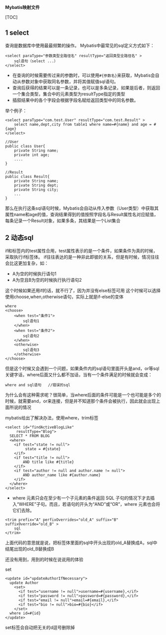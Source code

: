 **Mybatis映射文件**

[TOC]

## 1 select
查询是数据库中使用最最频繁的操作。
Mybatis中最常见的sql定义方式如下：
```
<select paraType="参数类型全路径名" resultType="返回类型全路径名" >
	sql语句（select ...）
</select>
```
- 在查询的时候需要传过来的参数时，可以使用`#{参数名}`来获取，Mybatis会自动从参数对象中获取同名参数，并将其值赋值sql语句。
- 查询后获得的结果可以是一条记录，也可以是多条记录，如果是后者，则返回一个集合类型，集合中的元素类型为resultType指定的类型
- 插叙结果中的各个字段会根据字段名赋给返回类型中的同名参数。

举个例子：
```
<select paraType="com.test.User" resultType="com.test.Result" >
	select name,dept,city from table1 where name=#{name} and age = #{age}
</select>

//User
public class User{
	private String name;
    private int age;
    ....
}

//Result
public class Result{
	private String name;
    private String dept;
    private String city;
    ...
}

```
那么在执行这条sql语句时候，Mybatis会自动从传入参数（User类型）中获取其属性name和age的值，查询结果得到的值按照字段名与Result属性名对应赋值，每条记录一个Result对象，如果多条，其结果是一个List<Result>集合

## 2 动态sql

if和标签内的test属性合用，test属性表示的是一个条件，如果条件为真的时候，采取执行if标签体。
if往往表达的是一种非此即彼的关系，但是有时候，情况往往会比这更加复杂，如：
- A为空的时候执行语句1
- A为空且B为空的时候执行执行语句2

这个时候如果还用if的话，就不行了，因为并没有else标签可用
这个时候可以选择使用choose,when,otherwise语句，实际上就是if-else的变体
```
where 
<choose>
	<when test="条件1">
    	sql语句1
    </when>
    <when test="条件2">
    	sql语句2
    </when>
    <otherwise>
    	sql语句3
    </otherwise>
</choose>
```
但是这个时候又会遇到一个问题，如果条件内的sql语句里面开头是and，or等sql关键字话，where后面又什么都不加话，当有一个条件满足的时候就会变成：
```
where and sql语句   //错误的sql
```
为什么会有这种需求呢？很简单，当where后面的条件可能是一个也可能是多个的时候，就需要and，or来连接，但是并不知道那个条件会被执行，因此就会出现上面所说的情况

mybatis给出了解决办法，使用where，trim标签
```
<select id="findActiveBlogLike"
     resultType="Blog">
  SELECT * FROM BLOG 
  <where> 
    <if test="state != null">
         state = #{state}
    </if> 
    <if test="title != null">
        AND title like #{title}
    </if>
    <if test="author != null and author.name != null">
        AND author_name like #{author.name}
    </if>
  </where>
</select>
```
- where 元素只会在至少有一个子元素的条件返回 SQL 子句的情况下才去插入“WHERE”子句。而且，若语句的开头为“AND”或“OR”，where 元素也会将它们去除。

```
<trim prefix="A" perfixOverrides="old_A" suffix="B" suffixOverride="old_B" >
	sql
</trim>
```
上面代码的意思就是说，把标签体里面的sql中开头出现的old_A替换成A，sql中结尾出现的old_B替换成B

还没有用到，用到的时候在说说用的体验

set
```
<update id="updateAuthorIfNecessary">
  update Author
    <set>
      <if test="username != null">username=#{username},</if>
      <if test="password != null">password=#{password},</if>
      <if test="email != null">email=#{email},</if>
      <if test="bio != null">bio=#{bio}</if>
    </set>
  where id=#{id}
</update>
```
set标签会自动把无关的d逗号删除掉

